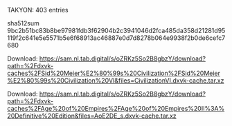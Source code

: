 TAKYON: 403 entries

sha512sum 9bc2b51bc83b8be97981fdb3f62904b2c3941046d2fca485da358d21281d95119f2c641e5e5571b5e6f68913ac46887e0d7d8278b064e9938f2b0de6cefc7680


 Download: https://sam.nl.tab.digital/s/oZRKz5So2B8gbzY/download?path=%2Fdxvk-caches%2FSid%20Meier%E2%80%99s%20Civilization%2FSid%20Meier%E2%80%99s%20Civilization%20VI&files=CivilizationVI.dxvk-cache.tar.xz



 Download: https://sam.nl.tab.digital/s/oZRKz5So2B8gbzY/download?path=%2Fdxvk-caches%2FAge%20of%20Empires%2FAge%20of%20Empires%20II%3A%20Definitive%20Edition&files=AoE2DE_s.dxvk-cache.tar.xz
